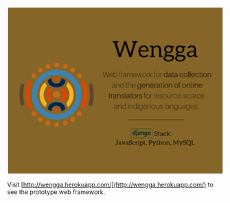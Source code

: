 
<p align="center">
<img src="resources/wengga.png" width = "500px" />
</p>

Visit [http://wengga.herokuapp.com/](http://wengga.herokuapp.com/) to see the prototype web framework.
